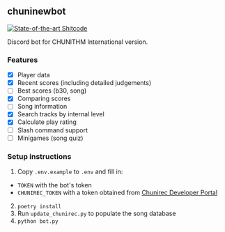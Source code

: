 ## chuninewbot
[![State-of-the-art Shitcode](https://img.shields.io/static/v1?label=State-of-the-art&message=Shitcode&color=7B5804)](https://github.com/trekhleb/state-of-the-art-shitcode)

Discord bot for CHUNITHM International version.

### Features
- [x] Player data
- [x] Recent scores (including detailed judgements)
- [ ] Best scores (b30, song)
- [x] Comparing scores
- [ ] Song information
- [x] Search tracks by internal level
- [x] Calculate play rating
- [ ] Slash command support
- [ ] Minigames (song quiz)

### Setup instructions
1. Copy `.env.example` to `.env` and fill in:
- `TOKEN` with the bot's token
- `CHUNIREC_TOKEN` with a token obtained from [Chunirec Developer Portal](https://developer.chunirec.net/)
2. `poetry install`
3. Run `update_chunirec.py` to populate the song database
4. `python bot.py`


